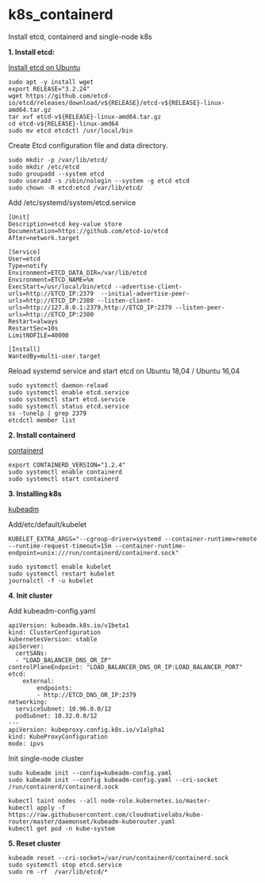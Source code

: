 # k8s_containerd
Install etcd, containerd and single-node k8s

**1. Install etcd:**

[Install etcd on Ubuntu](https://computingforgeeks.com/how-to-install-etcd-on-ubuntu-18-04-ubuntu-16-04/)
```
sudo apt -y install wget
export RELEASE="3.2.24"
wget https://github.com/etcd-io/etcd/releases/download/v${RELEASE}/etcd-v${RELEASE}-linux-amd64.tar.gz
tar xvf etcd-v${RELEASE}-linux-amd64.tar.gz
cd etcd-v${RELEASE}-linux-amd64
sudo mv etcd etcdctl /usr/local/bin 
```

Create Etcd configuration file and data directory.
```
sudo mkdir -p /var/lib/etcd/
sudo mkdir /etc/etcd
sudo groupadd --system etcd
sudo useradd -s /sbin/nologin --system -g etcd etcd
sudo chown -R etcd:etcd /var/lib/etcd/
```


Add /etc/systemd/system/etcd.service
```
[Unit]
Description=etcd key-value store
Documentation=https://github.com/etcd-io/etcd
After=network.target

[Service]
User=etcd
Type=notify
Environment=ETCD_DATA_DIR=/var/lib/etcd
Environment=ETCD_NAME=%m
ExecStart=/usr/local/bin/etcd --advertise-client-urls=http://ETCD_IP:2379  --initial-advertise-peer-urls=http://ETCD_IP:2380 --listen-client-urls=http://127.0.0.1:2379,http://ETCD_IP:2379 --listen-peer-urls=http://ETCD_IP:2380
Restart=always
RestartSec=10s
LimitNOFILE=40000

[Install]
WantedBy=multi-user.target
```

Reload systemd service and start etcd on Ubuntu 18,04 / Ubuntu 16,04
```
sudo systemctl daemon-reload
sudo systemctl enable etcd.service
sudo systemctl start etcd.service
sudo systemctl status etcd.service
ss -tunelp | grep 2379
etcdctl member list
```


**2. Install containerd**

[containerd](https://kubernetes.io/docs/setup/cri/#containerd)

```
export CONTAINERD_VERSION="1.2.4"
sudo systemctl enable containerd
sudo systemctl start containerd
```



**3. Installing k8s**

[kubeadm](https://kubernetes.io/docs/setup/independent/install-kubeadm/#installing-kubeadm-kubelet-and-kubectl)

Add/etc/default/kubelet
```
KUBELET_EXTRA_ARGS="--cgroup-driver=systemd --container-runtime=remote --runtime-request-timeout=15m --container-runtime-endpoint=unix:///run/containerd/containerd.sock"

sudo systemctl enable kubelet
sudo systemctl restart kubelet
journalctl -f -u kubelet
```



**4. Init cluster**

Add kubeadm-config.yaml
```
apiVersion: kubeadm.k8s.io/v1beta1
kind: ClusterConfiguration
kubernetesVersion: stable
apiServer:
  certSANs:
  - "LOAD_BALANCER_DNS_OR_IP"
controlPlaneEndpoint: "LOAD_BALANCER_DNS_OR_IP:LOAD_BALANCER_PORT"
etcd:
    external:
        endpoints:
        - http://ETCD_DNS_OR_IP:2379
networking:
  serviceSubnet: 10.96.0.0/12
  podSubnet: 10.32.0.0/12
---
apiVersion: kubeproxy.config.k8s.io/v1alpha1
kind: KubeProxyConfiguration
mode: ipvs
```

Init single-node cluster
```
sudo kubeadm init --config=kubeadm-config.yaml
sudo kubeadm init --config kubeadm-config.yaml --cri-socket /run/containerd/containerd.sock

kubectl taint nodes --all node-role.kubernetes.io/master-
kubectl apply -f https://raw.githubusercontent.com/cloudnativelabs/kube-router/master/daemonset/kubeadm-kuberouter.yaml
kubectl get pod -n kube-system
```

**5. Reset cluster**
```
kubeadm reset --cri-socket=/var/run/containerd/containerd.sock
sudo systemctl stop etcd.service
sudo rm -rf  /var/lib/etcd/*
```
